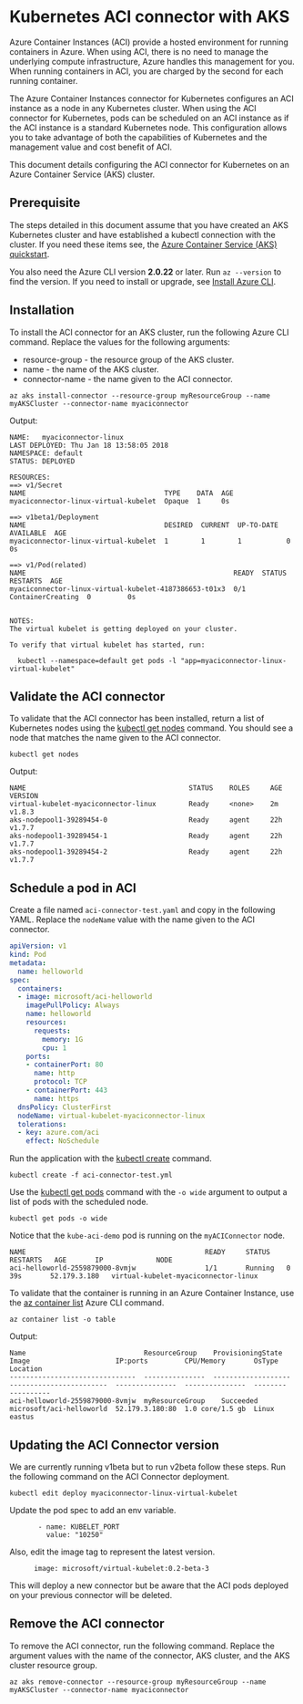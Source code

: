 # Kubernetes ACI connector with AKS

Azure Container Instances (ACI) provide a hosted environment for running containers in Azure. When using ACI, there is no need to manage the underlying compute infrastructure, Azure handles this management for you. When running containers in ACI, you are charged by the second for each running container.

The Azure Container Instances connector for Kubernetes configures an ACI instance as a node in any Kubernetes cluster. When using the ACI connector for Kubernetes, pods can be scheduled on an ACI instance as if the ACI instance is a standard Kubernetes node. This configuration allows you to take advantage of both the capabilities of Kubernetes and the management value and cost benefit of ACI.

This document details configuring the ACI connector for Kubernetes on an Azure Container Service (AKS) cluster.

## Prerequisite

The steps detailed in this document assume that you have created an AKS Kubernetes cluster and have established a kubectl connection with the cluster. If you need these items see, the [Azure Container Service (AKS) quickstart][aks-quick-start].

You also need the Azure CLI version **2.0.22** or later. Run `az --version` to find the version. If you need to install or upgrade, see [Install Azure CLI](/cli/azure/install-azure-cli).

## Installation

To install the ACI connector for an AKS cluster, run the following  Azure CLI command. Replace the values for the following arguments:

- resource-group - the resource group of the AKS cluster.
- name - the name of the AKS cluster.
- connector-name - the name given to the ACI connector.

```azurecli-interactive
az aks install-connector --resource-group myResourceGroup --name myAKSCluster --connector-name myaciconnector
```

Output:

```
NAME:   myaciconnector-linux
LAST DEPLOYED: Thu Jan 18 13:58:05 2018
NAMESPACE: default
STATUS: DEPLOYED

RESOURCES:
==> v1/Secret
NAME                                  TYPE    DATA  AGE
myaciconnector-linux-virtual-kubelet  Opaque  1     0s

==> v1beta1/Deployment
NAME                                  DESIRED  CURRENT  UP-TO-DATE  AVAILABLE  AGE
myaciconnector-linux-virtual-kubelet  1        1        1           0          0s

==> v1/Pod(related)
NAME                                                   READY  STATUS             RESTARTS  AGE
myaciconnector-linux-virtual-kubelet-4187386653-t01x3  0/1    ContainerCreating  0         0s


NOTES:
The virtual kubelet is getting deployed on your cluster.

To verify that virtual kubelet has started, run:

  kubectl --namespace=default get pods -l "app=myaciconnector-linux-virtual-kubelet"

```

## Validate the ACI connector

To validate that the ACI connector has been installed, return a list of Kubernetes nodes using the [kubectl get nodes][kubectl-get] command. You should see a node that matches the name given to the ACI connector.

```azurecli-interactive
kubectl get nodes
```

Output:

```console
NAME                                        STATUS    ROLES     AGE       VERSION
virtual-kubelet-myaciconnector-linux        Ready     <none>    2m        v1.8.3
aks-nodepool1-39289454-0                    Ready     agent     22h       v1.7.7
aks-nodepool1-39289454-1                    Ready     agent     22h       v1.7.7
aks-nodepool1-39289454-2                    Ready     agent     22h       v1.7.7
```

## Schedule a pod in ACI

Create a file named `aci-connector-test.yaml` and copy in the following YAML. Replace the `nodeName` value with the name given to the ACI connector.

```yaml
apiVersion: v1
kind: Pod
metadata:
  name: helloworld
spec:
  containers:
  - image: microsoft/aci-helloworld
    imagePullPolicy: Always
    name: helloworld
    resources:
      requests:
        memory: 1G
        cpu: 1
    ports:
    - containerPort: 80
      name: http
      protocol: TCP
    - containerPort: 443
      name: https
  dnsPolicy: ClusterFirst
  nodeName: virtual-kubelet-myaciconnector-linux
  tolerations:
  - key: azure.com/aci
    effect: NoSchedule

```

Run the application with the [kubectl create][kubectl-create] command.

```azurecli-interactive
kubectl create -f aci-connector-test.yml
```

Use the [kubectl get pods][kubectl-get] command with the `-o wide` argument to output a list of pods with the scheduled node.

```azurecli-interactive
kubectl get pods -o wide
```

Notice that the `kube-aci-demo` pod is running on the `myACIConnector` node.

```console
NAME                                            READY     STATUS    RESTARTS   AGE       IP             NODE
aci-helloworld-2559879000-8vmjw                 1/1       Running   0          39s       52.179.3.180   virtual-kubelet-myaciconnector-linux

```

To validate that the container is running in an Azure Container Instance, use the [az container list][az-container-list] Azure CLI command.

```azurecli-interactive
az container list -o table
```

Output:

```console
Name                             ResourceGroup    ProvisioningState    Image                     IP:ports         CPU/Memory       OsType    Location
-------------------------------  ---------------  -------------------  ------------------------  ---------------  ---------------  --------  ----------
aci-helloworld-2559879000-8vmjw  myResourceGroup    Succeeded            microsoft/aci-helloworld  52.179.3.180:80  1.0 core/1.5 gb  Linux     eastus
```
## Updating the ACI Connector version
We are currently running v1beta but to run v2beta follow these steps.
Run the following command on the ACI Connector deployment.

``` kubectl edit deploy myaciconnector-linux-virtual-kubelet ```

Update the pod spec to add an env variable.
``` 
       - name: KUBELET_PORT
         value: "10250"
 ```
Also, edit the image tag to represent the latest version. 
 ```
       image: microsoft/virtual-kubelet:0.2-beta-3
```
This will deploy a new connector but be aware that the ACI pods deployed on your previous connector will be deleted. 

## Remove the ACI connector

To remove the ACI connector, run the following command. Replace the argument values with the name of the connector, AKS cluster, and the AKS cluster resource group.

```azurecli-interactive
az aks remove-connector --resource-group myResourceGroup --name myAKSCluster --connector-name myaciconnector
```

<!-- LINKS -->
[aks-quick-start]: https://docs.microsoft.com/en-us/azure/aks/kubernetes-walkthrough
[kubectl-create]: https://kubernetes.io/docs/user-guide/kubectl/v1.6/#create
[kubectl-get]: https://kubernetes.io/docs/user-guide/kubectl/v1.8/#get
[az-container-list]: https://docs.microsoft.com/en-us/cli/azure/aks?view=azure-cli-latest#az_aks_list
